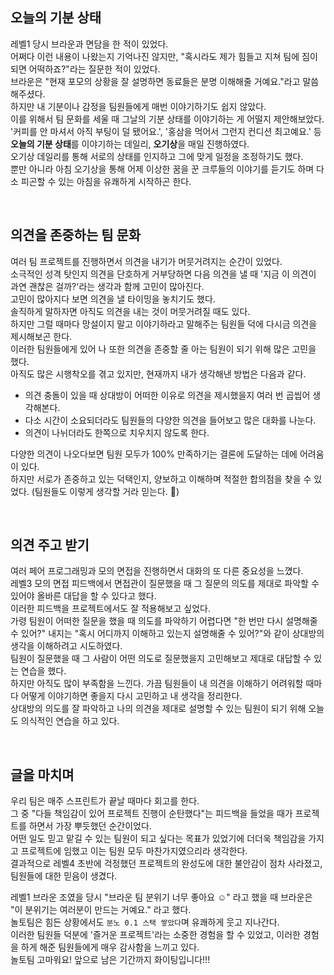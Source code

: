 ## 오늘의 기분 상태

레벨1 당시 브라운과 면담을 한 적이 있었다.  
어쩌다 이런 내용이 나왔는지 기억나진 않지만, "혹시라도 제가 힘들고 지쳐 팀에 짐이 되면 어떡하죠?"라는 질문한 적이 있었다.  
브라운은 "현재 포모의 상황을 잘 설명하면 동료들은 분명 이해해줄 거예요."라고 말씀해주셨다.   
하지만 내 기분이나 감정을 팀원들에게 매번 이야기하기도 쉽지 않았다.  
이를 위해서 팀 문화를 세울 때 그날의 기분 상태를 이야기하는 게 어떨지 제안해보았다.  
'커피를 안 마셔서 아직 부팅이 덜 됐어요.', '홍삼을 먹어서 그런지 컨디션 최고예요.' 등 **오늘의 기분 상태**를 이야기하는 데일리, **오기상**을 매일 진행하였다.  
오기상 데일리를 통해 서로의 상태를 인지하고 그에 맞게 일정을 조정하기도 했다.  
뿐만 아니라 아침 오기상을 통해 어제 이상한 꿈을 꾼 크루들의 이야기를 듣기도 하며 다소 피곤할 수 있는 아침을 유쾌하게 시작하곤 한다.  

<br>

## 의견을 존중하는 팀 문화

여러 팀 프로젝트를 진행하면서 의견을 내기가 머뭇거려지는 순간이 있었다.  
소극적인 성격 탓인지 의견을 단호하게 거부당하면 다음 의견을 낼 때 '지금 이 의견이 과연 괜찮은 걸까?'라는 생각과 함께 고민이 많아진다.  
고민이 많아지다 보면 의견을 낼 타이밍을 놓치기도 했다.  
솔직하게 말하자면 아직도 의견을 내는 것이 머뭇거려질 때도 있다.  
하지만 그럴 때마다 망설이지 말고 이야기하라고 말해주는 팀원들 덕에 다시금 의견을 제시해보곤 한다.  
이러한 팀원들에게 있어 나 또한 의견을 존중할 줄 아는 팀원이 되기 위해 많은 고민을 했다.  
아직도 많은 시행착오를 겪고 있지만, 현재까지 내가 생각해낸 방법은 다음과 같다.  

- 의견 충돌이 있을 때 상대방이 어떠한 이유로 의견을 제시했을지 여러 번 곱씹어 생각해본다.  
- 다소 시간이 소요되더라도 팀원들의 다양한 의견을 들어보고 많은 대화를 나눈다.  
- 의견이 나뉘더라도 한쪽으로 치우치지 않도록 한다.  

다양한 의견이 나오다보면 팀원 모두가 100% 만족하기는 결론에 도달하는 데에 어려움이 있다.   
하지만 서로가 존중하고 있는 덕택인지, 양보하고 이해하며 적절한 합의점을 찾을 수 있었다. (팀원들도 이렇게 생각할 거라 믿는다. 👀)    

<br>
     
## 의견 주고 받기

여러 페어 프로그래밍과 모의 면접을 진행하면서 대화의 또 다른 중요성을 느꼈다.  
레벨3 모의 면접 피드백에서 면접관이 질문했을 때 그 질문의 의도를 제대로 파악할 수 있어야 올바른 대답을 할 수 있다고 했다.  
이러한 피드백을 프로젝트에서도 잘 적용해보고 싶었다.  
가령 팀원이 어떠한 질문을 했을 때 의도를 파악하기 어렵다면 "한 번만 다시 설명해줄 수 있어?" 내지는 "혹시 어디까지 이해하고 있는지 설명해줄 수 있어?"와 같이 상대방의 생각을 이해하려고 시도하였다.  
팀원이 질문했을 때 그 사람이 어떤 의도로 질문했을지 고민해보고 제대로 대답할 수 있는 연습을 했다.  
하지만 아직도 많이 부족함을 느낀다. 가끔 팀원들이 내 의견을 이해하기 어려워할 때마다 어떻게 이야기하면 좋을지 다시 고민하고 내 생각을 정리한다.  
상대방의 의도를 잘 파악하고 나의 의견을 제대로 설명할 수 있는 팀원이 되기 위해 오늘도 의식적인 연습을 하고 있다.  
        
<br>

## 글을 마치며

우리 팀은 매주 스프린트가 끝날 때마다 회고를 한다.  
그 중 "다들 책임감이 있어 프로젝트 진행이 순탄했다"는 피드백을 들었을 때가 프로젝트를 하면서 가장 뿌듯했던 순간이었다.  
어떤 일도 믿고 맡길 수 있는 팀원이 되고 싶다는 목표가 있었기에 더더욱 책임감을 가지고 프로젝트에 임했고 이는 팀원 모두 마찬가지였으리라 생각한다.  
결과적으로 레벨4 초반에 걱정했던 프로젝트의 완성도에 대한 불안감이 점차 사라졌고, 팀원들에 대한 믿음이 생겼다.  

레벨1 브라운 조였을 당시 "브라운 팀 분위기 너무 좋아요 ☺️" 라고 했을 때 브라운은 "이 분위기는 여러분이 만드는 거예요." 라고 했다.  
놀토팀은 힘든 상황에서도 `분노 0.1 스택 쌓았다`며 유쾌하게 웃고 지나간다.  
이러한 팀원들 덕분에 '즐거운 프로젝트'라는 소중한 경험을 할 수 있었고, 이러한 경험을 하게 해준 팀원들에게 매우 감사함을 느끼고 있다.    
놀토팀 고마워요! 앞으로 남은 기간까지 화이팅입니다!!! 